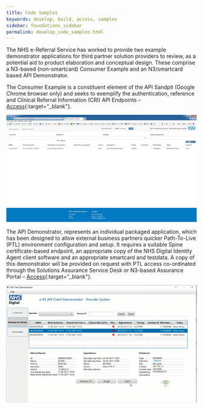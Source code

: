 ```yaml
---
title: Code Samples
keywords: develop, build, access, samples
sidebar: foundations_sidebar
permalink: develop_code_samples.html
---
```


The NHS e-Referral Service has worked to provide two example demonstrator applications for third partner solution providers to review, as a potential aid to product elaboration and conceptual design. These comprise a N3-based (non-smartcard) Consumer Example and an N3/smartcard based API Demonstrator.

The Consumer Example is a constituent element of the API Sandpit (Google Chrome browser only) and seeks to exemplify the authentication, 
reference and Clinical Referral Information (CRI) API Endpoints – [Access](http://api-ers.spine2.ncrs.nhs.uk:88/ers-consumer-example/#/){:target="_blank"}.

<img src="images/develop/develop_cs1.png"/>

The API Demonstrator, represents an individual packaged application, which has been designed to allow external business partners quicker Path-To-Live (PTL) environment configuration and setup. It requires a suitable Spine certificate-based endpoint, an appropriate copy of the NHS Digital Identity Agent client software and an appropriate smartcard and testdata. A copy of this demonstrator will be provided on request with PTL access co-ordinated 
through the Solutions Assurance Service Desk or N3-based Assurance Portal – [Access](http://www.assurancesupport.digital.nhs.uk/){:target="_blank"}.

<img src="images/develop/develop_cs2.png"/>